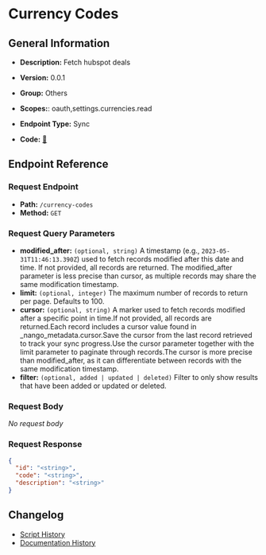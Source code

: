 # Currency Codes

## General Information

- **Description:** Fetch hubspot deals

- **Version:** 0.0.1
- **Group:** Others
- **Scopes:**: oauth,settings.currencies.read
- **Endpoint Type:** Sync
- **Code:** [🔗](https://github.com/NangoHQ/integration-templates/tree/main/integrations/hubspot/syncs/currency-codes.ts)


## Endpoint Reference

### Request Endpoint

- **Path:** `/currency-codes`
- **Method:** `GET`

### Request Query Parameters

- **modified_after:** `(optional, string)` A timestamp (e.g., `2023-05-31T11:46:13.390Z`) used to fetch records modified after this date and time. If not provided, all records are returned. The modified_after parameter is less precise than cursor, as multiple records may share the same modification timestamp.
- **limit:** `(optional, integer)` The maximum number of records to return per page. Defaults to 100.
- **cursor:** `(optional, string)` A marker used to fetch records modified after a specific point in time.If not provided, all records are returned.Each record includes a cursor value found in _nango_metadata.cursor.Save the cursor from the last record retrieved to track your sync progress.Use the cursor parameter together with the limit parameter to paginate through records.The cursor is more precise than modified_after, as it can differentiate between records with the same modification timestamp.
- **filter:** `(optional, added | updated | deleted)` Filter to only show results that have been added or updated or deleted.

### Request Body

_No request body_

### Request Response

```json
{
  "id": "<string>",
  "code": "<string>",
  "description": "<string>"
}
```

## Changelog

- [Script History](https://github.com/NangoHQ/integration-templates/commits/main/integrations/hubspot/syncs/currency-codes.ts)
- [Documentation History](https://github.com/NangoHQ/integration-templates/commits/main/integrations/hubspot/syncs/currency-codes.md)

<!-- END  GENERATED CONTENT -->

